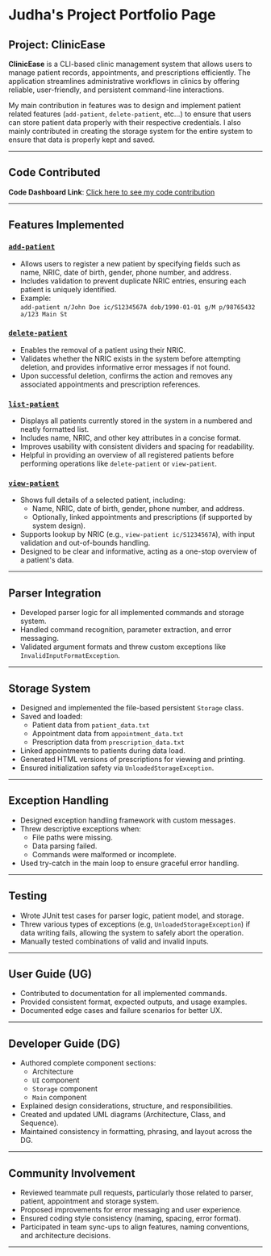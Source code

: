 # Judha's Project Portfolio Page

## Project: ClinicEase

**ClinicEase** is a CLI-based clinic management system that allows users to manage patient records, appointments, and prescriptions efficiently. The application streamlines administrative workflows in clinics by offering reliable, user-friendly, and persistent command-line interactions.

My main contribution in features was to design and implement patient related features (`add-patient`, `delete-patient`, etc...) to ensure that users can store patient data properly with their respective credentials. I also mainly contributed in creating the storage system for the entire system to ensure that data is properly kept and saved.

---

## Code Contributed

**Code Dashboard Link**: [Click here to see my code contribution](https://nus-cs2113-ay2425s2.github.io/tp-dashboard/?search=judhoka&sort=groupTitle&sortWithin=title&timeframe=commit&mergegroup=&groupSelect=groupByRepos&breakdown=true&checkedFileTypes=docs~functional-code~test-code~other&since=2025-02-21)

---

## Features Implemented

### [`add-patient`](../UserGuide.md/#adding-a-new-patient--add-patient)
- Allows users to register a new patient by specifying fields such as name, NRIC, date of birth, gender, phone number, and address.
- Includes validation to prevent duplicate NRIC entries, ensuring each patient is uniquely identified.
- Example:  
  `add-patient n/John Doe ic/S1234567A dob/1990-01-01 g/M p/98765432 a/123 Main St`

### [`delete-patient`](../UserGuide.md/#deleting-a-patient--delete-patient)
- Enables the removal of a patient using their NRIC.
- Validates whether the NRIC exists in the system before attempting deletion, and provides informative error messages if not found.
- Upon successful deletion, confirms the action and removes any associated appointments and prescription references.

### [`list-patient`](../UserGuide.md/#listing-all-patients-list-patient)
- Displays all patients currently stored in the system in a numbered and neatly formatted list.
- Includes name, NRIC, and other key attributes in a concise format.
- Improves usability with consistent dividers and spacing for readability.
- Helpful in providing an overview of all registered patients before performing operations like `delete-patient` or `view-patient`.

### [`view-patient`](../UserGuide.md/#viewing-patient-details-view-patient)
- Shows full details of a selected patient, including:
  - Name, NRIC, date of birth, gender, phone number, and address.
  - Optionally, linked appointments and prescriptions (if supported by system design).
- Supports lookup by NRIC (e.g., `view-patient ic/S1234567A`), with input validation and out-of-bounds handling.
- Designed to be clear and informative, acting as a one-stop overview of a patient's data.

---

## Parser Integration

- Developed parser logic for all implemented commands and storage system.
- Handled command recognition, parameter extraction, and error messaging.
- Validated argument formats and threw custom exceptions like `InvalidInputFormatException`.

---

## Storage System

- Designed and implemented the file-based persistent `Storage` class.
- Saved and loaded:
  - Patient data from `patient_data.txt`
  - Appointment data from `appointment_data.txt`
  - Prescription data from `prescription_data.txt`
- Linked appointments to patients during data load.
- Generated HTML versions of prescriptions for viewing and printing.
- Ensured initialization safety via `UnloadedStorageException`.

---

## Exception Handling

- Designed exception handling framework with custom messages.
- Threw descriptive exceptions when:
  - File paths were missing.
  - Data parsing failed.
  - Commands were malformed or incomplete.
- Used try-catch in the main loop to ensure graceful error handling.

---

## Testing

- Wrote JUnit test cases for parser logic, patient model, and storage.
- Threw various types of exceptions (e.g, `UnloadedStorageException`) if data writing fails, allowing the system to safely abort the operation.
- Manually tested combinations of valid and invalid inputs.

---

## User Guide (UG)

- Contributed to documentation for all implemented commands.
- Provided consistent format, expected outputs, and usage examples.
- Documented edge cases and failure scenarios for better UX.

---

## Developer Guide (DG)

- Authored complete component sections:
  - Architecture
  - `UI` component
  - `Storage` component
  - `Main` component
- Explained design considerations, structure, and responsibilities.
- Created and updated UML diagrams (Architecture, Class, and Sequence).
- Maintained consistency in formatting, phrasing, and layout across the DG.

---

## Community Involvement

- Reviewed teammate pull requests, particularly those related to parser, patient, appointment and storage system.
- Proposed improvements for error messaging and user experience.
- Ensured coding style consistency (naming, spacing, error format).
- Participated in team sync-ups to align features, naming conventions, and architecture decisions.

---
